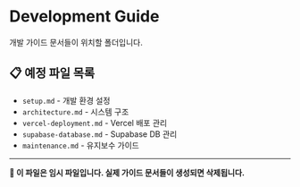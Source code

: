 # Development Guide

개발 가이드 문서들이 위치할 폴더입니다.

## 📋 예정 파일 목록

- `setup.md` - 개발 환경 설정
- `architecture.md` - 시스템 구조
- `vercel-deployment.md` - Vercel 배포 관리
- `supabase-database.md` - Supabase DB 관리
- `maintenance.md` - 유지보수 가이드

---

**📌 이 파일은 임시 파일입니다. 실제 가이드 문서들이 생성되면 삭제됩니다.**